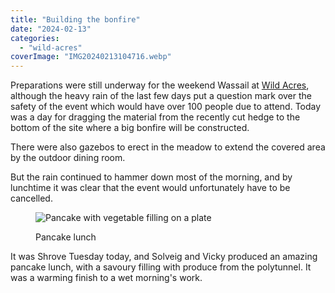 ```yaml
---
title: "Building the bonfire"
date: "2024-02-13"
categories: 
  - "wild-acres"
coverImage: "IMG20240213104716.webp"
---
```


Preparations were still underway for the weekend Wassail at [Wild Acres](https://wildacres.org.uk/), although the heavy rain of the last few days put a question mark over the safety of the event which would have over 100 people due to attend. Today was a day for dragging the material from the recently cut hedge to the bottom of the site where a big bonfire will be constructed.

There were also gazebos to erect in the meadow to extend the covered area by the outdoor dining room.

But the rain continued to hammer down most of the morning, and by lunchtime it was clear that the event would unfortunately have to be cancelled.

<figure>

![Pancake with vegetable filling on a plate](images/IMG20240213125720-1024x576.webp)

<figcaption>

Pancake lunch

</figcaption>

</figure>

It was Shrove Tuesday today, and Solveig and Vicky produced an amazing pancake lunch, with a savoury filling with produce from the polytunnel. It was a warming finish to a wet morning's work.
